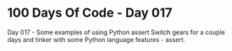 # 100 Days Of Code - Day 017

Day 017 -  Some examples of using Python assert
    Switch gears for a couple days and tinker with some Python language features - assert.
